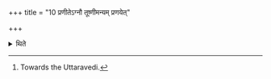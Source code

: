+++
title = "10 प्रणीतेऽग्नौ तूष्णीमन्यम् प्रणयेत्"

+++

<details><summary>थिते</summary>

10. After the fire has been carried forward,[^1] one should carry another (fire) silently (without any formula). There is another (view that one may carry fire) with formulae.  

[^1]: Towards the Uttaravedi.  
</details>
